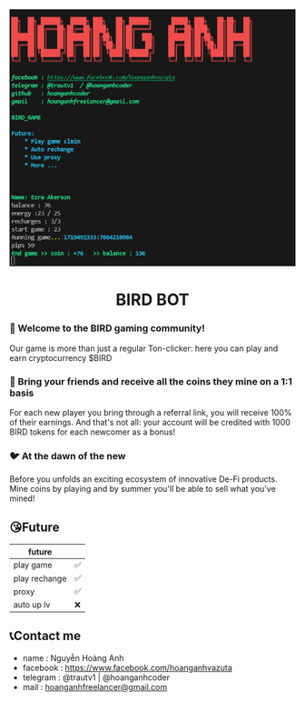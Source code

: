 <center>
<img src="src/Screenshot 2024-06-27 194749.png"> </img>

<h1>BIRD BOT</h1>

</center>

### 🦅 Welcome to the BIRD gaming community!

Our game is more than just a regular Ton-clicker: here you can play and earn cryptocurrency $BIRD

### 💸 Bring your friends and receive all the coins they mine on a 1:1 basis

For each new player you bring through a referral link, you will receive 100% of their earnings. And that's not all: your account will be credited with 1000 BIRD tokens for each newcomer as a bonus!

### 🐦 At the dawn of the new

Before you unfolds an exciting ecosystem of innovative De-Fi products. Mine coins by playing and by summer you'll be able to sell what you've mined!

## 😘Future
| future        |   |
|---------------|---|
| play game     | ✅ |
| play rechange | ✅ |
| proxy         | ✅ |
| auto up lv    | ❌ |

## 📞Contact me
- name : Nguyễn Hoàng Anh
- facebook : https://www.facebook.com/hoanganhvazuta
- telegram : @trautv1 | @hoanganhcoder
- mail     : hoanganhfreelancer@gmail.com